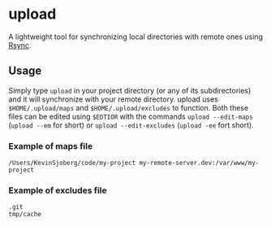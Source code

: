# upload

A lightweight tool for synchronizing local directories with remote ones using
[Rsync](http://rsync.samba.org/).

## Usage

Simply type `upload` in your project directory (or any of its subdirectories)
and it will synchronize with your remote directory. upload uses
`$HOME/.upload/maps` and `$HOME/.upload/excludes` to function. Both these files
can be edited using `$EDTIOR` with the commands `upload --edit-maps` (`upload
--em` for short) or `upload --edit-excludes` (`upload -ee` fort short).

### Example of maps file

    /Users/KevinSjoberg/code/my-project my-remote-server.dev:/var/www/my-project

### Example of excludes file

    .git
    tmp/cache
